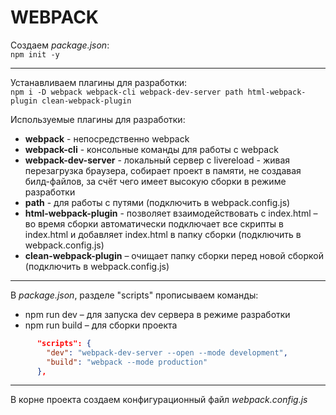 # WEBPACK

Создаем *package.json*:  
`npm init -y` 

------------

Устанавливаем плагины для разработки:   
`npm i -D webpack webpack-cli webpack-dev-server path html-webpack-plugin clean-webpack-plugin`

Используемые плагины для разработки:
- **webpack** - непосредственно webpack
- **webpack-cli** - консольные команды для работы с webpack
- **webpack-dev-server** - локальный сервер с livereload - живая перезагрузка браузера, собирает проект в памяти, не создавая билд-файлов, за счёт чего имеет высокую сборки в режиме разработки 
- **path** - для работы с путями (подключить в webpack.config.js)
- **html-webpack-plugin** - позволяет взаимодействовать с index.html – во время сборки автоматически подключает все скрипты в index.html и добавляет index.html в папку сборки (подключить в webpack.config.js)
- **clean-webpack-plugin** – очищает папку сборки перед новой сборкой (подключить в webpack.config.js)

------------

В *package.json*, разделе "scripts" прописываем команды:
- npm run dev – для запуска dev сервера в режиме разработки
- npm run build – для сборки проекта

```json
      "scripts": {
        "dev": "webpack-dev-server --open --mode development",
        "build": "webpack --mode production"
      },
```

------------

В корне проекта создаем конфигурационный файл *webpack.config.js*
